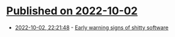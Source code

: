 # [Published on 2022-10-02](index.md)

* [2022-10-02, 22:21:48](https://lobste.rs/s/mm21t5/early_warning_signs_shitty_software) - [Early warning signs of shitty software](https://blog.plover.com//prog/crap-warning-signs.html)
